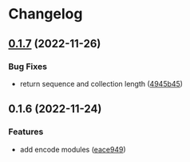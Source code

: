 # Changelog

## [0.1.7](https://github.com/n6ai/n6py/compare/v0.1.6...v0.1.7) (2022-11-26)


### Bug Fixes

* return sequence and collection length ([4945b45](https://github.com/n6ai/n6py/commit/4945b45291ee2cdc7c5cfc1609228e7f94ef1f90))

## 0.1.6 (2022-11-24)


### Features

* add encode modules ([eace949](https://github.com/n6ai/n6py/commit/eace94963b6fdc7a5baa82a6897d5135eebc2302))
